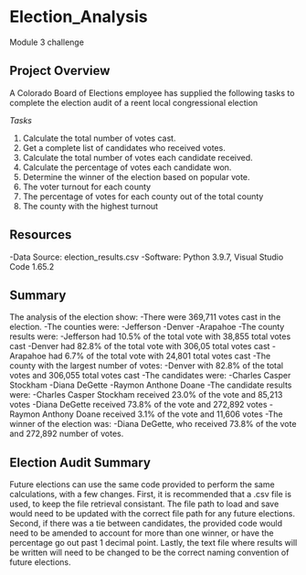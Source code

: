 # Election_Analysis
Module 3 challenge

## Project Overview
A Colorado Board of Elections employee has supplied the following tasks to complete the election audit of a reent local congressional election

*Tasks*
1. Calculate the total number of votes cast.
2. Get a complete list of candidates who received votes.
3. Calculate the total number of votes each candidate received.
4. Calculate the percentage of votes each candidate won.
5. Determine the winner of the election based on popular vote.
6. The voter turnout for each county
7. The percentage of votes for each county out of the total county
8. The county with the highest turnout

## Resources
-Data Source: election_results.csv
-Software: Python 3.9.7, Visual Studio Code 1.65.2

## Summary
The analysis of the election show: 
-There were 369,711 votes cast in the election. 
-The counties were:
	-Jefferson
	-Denver
	-Arapahoe
-The county results were: 
	-Jefferson had 10.5% of the total vote with 38,855 total votes cast 
	-Denver had 82.8% of the total vote with 306,05 total votes cast 
	-Arapahoe had 6.7% of the total vote with 24,801 total votes cast 
-The county with the largest number of votes: 
	-Denver with 82.8% of the total votes and 306,055 total votes cast
-The candidates were:
	-Charles Casper Stockham
	-Diana DeGette
	-Raymon Anthone Doane
-The candidate results were:
	-Charles Casper Stockham received 23.0% of the vote and 85,213 votes
	-Diana DeGette received 73.8% of the vote and 272,892 votes
	-Raymon Anthony Doane received 3.1% of the vote and 11,606 votes
-The winner of the election was: 
	-Diana DeGette, who received 73.8% of the vote and 272,892 number of votes. 

## Election Audit Summary
Future elections can use the same code provided to perform the same calculations, with a few changes. First, it is recommended that a .csv file is used, to keep the file retrieval consistant. The file path to load and save would need to be updated with the correct file path for any future elections. Second, if there was a tie between candidates, the provided code would need to be amended to account for more than one winner, or have the percentage go out past 1 decimal point. Lastly, the text file where results will be written will need to be changed to be the correct naming convention of future elections. 
